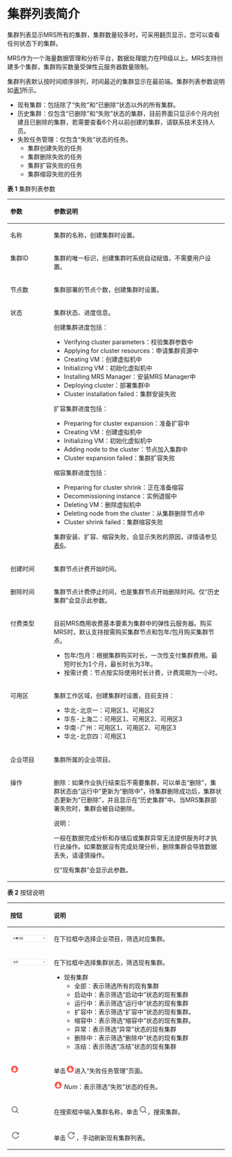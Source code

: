 # 集群列表简介<a name="ZH-CN_TOPIC_0012808230"></a>

集群列表显示MRS所有的集群，集群数量较多时，可采用翻页显示，您可以查看任何状态下的集群。

MRS作为一个海量数据管理和分析平台，数据处理能力在PB级以上。MRS支持创建多个集群，集群购买数量受弹性云服务器数量限制。

集群列表默认按时间顺序排列，时间最近的集群显示在最前端。集群列表参数说明如[表1](#table3950169215120)所示。

-   现有集群：包括除了“失败”和“已删除”状态以外的所有集群。
-   历史集群：仅包含“已删除”和“失败”状态的集群，目前界面只显示6个月内创建且已删除的集群，若需要查看6个月以前创建的集群，请联系技术支持人员。
-   失败任务管理：仅包含“失败”状态的任务。
    -   集群创建失败的任务
    -   集群删除失败的任务
    -   集群扩容失败的任务
    -   集群缩容失败的任务


**表 1**  集群列表参数

<a name="table3950169215120"></a>
<table><thead align="left"><tr id="row2555468715120"><th class="cellrowborder" valign="top" width="20%" id="mcps1.2.3.1.1"><p id="p4021197415120"><a name="p4021197415120"></a><a name="p4021197415120"></a>参数</p>
</th>
<th class="cellrowborder" valign="top" width="80%" id="mcps1.2.3.1.2"><p id="p3594448915120"><a name="p3594448915120"></a><a name="p3594448915120"></a>参数说明</p>
</th>
</tr>
</thead>
<tbody><tr id="row5506494715120"><td class="cellrowborder" valign="top" width="20%" headers="mcps1.2.3.1.1 "><p id="p3107569315120"><a name="p3107569315120"></a><a name="p3107569315120"></a>名称</p>
</td>
<td class="cellrowborder" valign="top" width="80%" headers="mcps1.2.3.1.2 "><p id="p3410318715120"><a name="p3410318715120"></a><a name="p3410318715120"></a>集群的名称，创建集群时设置。</p>
</td>
</tr>
<tr id="row3849323515120"><td class="cellrowborder" valign="top" width="20%" headers="mcps1.2.3.1.1 "><p id="p3094432715120"><a name="p3094432715120"></a><a name="p3094432715120"></a>集群ID</p>
</td>
<td class="cellrowborder" valign="top" width="80%" headers="mcps1.2.3.1.2 "><p id="p2346258815120"><a name="p2346258815120"></a><a name="p2346258815120"></a>集群的唯一标识，创建集群时系统自动赋值，不需要用户设置。</p>
</td>
</tr>
<tr id="row983670615120"><td class="cellrowborder" valign="top" width="20%" headers="mcps1.2.3.1.1 "><p id="p5857575515120"><a name="p5857575515120"></a><a name="p5857575515120"></a>节点数</p>
</td>
<td class="cellrowborder" valign="top" width="80%" headers="mcps1.2.3.1.2 "><p id="p4701572015120"><a name="p4701572015120"></a><a name="p4701572015120"></a>集群部署的节点个数，创建集群时设置。</p>
</td>
</tr>
<tr id="row2048830215120"><td class="cellrowborder" valign="top" width="20%" headers="mcps1.2.3.1.1 "><p id="p4893976515120"><a name="p4893976515120"></a><a name="p4893976515120"></a>状态</p>
</td>
<td class="cellrowborder" valign="top" width="80%" headers="mcps1.2.3.1.2 "><p id="p469802015120"><a name="p469802015120"></a><a name="p469802015120"></a>集群状态、进度信息。</p>
<div class="p" id="p3494043718858"><a name="p3494043718858"></a><a name="p3494043718858"></a>创建集群进度包括：<a name="ul4602847918858"></a><a name="ul4602847918858"></a><ul id="ul4602847918858"><li>Verifying cluster parameters：校验集群参数中</li><li>Applying for cluster resources：申请集群资源中</li><li>Creating VM：创建虚拟机中</li><li>Initializing VM：初始化虚拟机中</li><li>Installing MRS Manager：安装MRS Manager中</li><li>Deploying cluster：部署集群中</li><li>Cluster installation failed：集群安装失败</li></ul>
</div>
<div class="p" id="p650749518858"><a name="p650749518858"></a><a name="p650749518858"></a>扩容集群进度包括：<a name="ul5856745718858"></a><a name="ul5856745718858"></a><ul id="ul5856745718858"><li>Preparing for cluster expansion：准备扩容中</li><li>Creating VM：创建虚拟机中</li><li>Initializing VM：初始化虚拟机中</li><li>Adding node to the cluster：节点加入集群中</li><li>Cluster expansion failed：集群扩容失败</li></ul>
</div>
<div class="p" id="p5723347418858"><a name="p5723347418858"></a><a name="p5723347418858"></a>缩容集群进度包括：<a name="ul4533922218858"></a><a name="ul4533922218858"></a><ul id="ul4533922218858"><li>Preparing for cluster shrink：正在准备缩容</li><li>Decommissioning instance：实例退服中</li><li>Deleting VM：删除虚拟机中</li><li>Deleting node from the cluster：从集群删除节点中</li><li>Cluster shrink failed：集群缩容失败</li></ul>
</div>
<p id="p1990328518858"><a name="p1990328518858"></a><a name="p1990328518858"></a>集群安装、扩容、缩容失败，会显示失败的原因，详情请参见<a href="创建集群.md#zh-cn_topic_0095234509_table926973411045">表6</a>。</p>
</td>
</tr>
<tr id="row4228218715120"><td class="cellrowborder" valign="top" width="20%" headers="mcps1.2.3.1.1 "><p id="p230509815120"><a name="p230509815120"></a><a name="p230509815120"></a>创建时间</p>
</td>
<td class="cellrowborder" valign="top" width="80%" headers="mcps1.2.3.1.2 "><p id="p53886124152634"><a name="p53886124152634"></a><a name="p53886124152634"></a>集群节点计费开始时间。</p>
</td>
</tr>
<tr id="row45042230134052"><td class="cellrowborder" valign="top" width="20%" headers="mcps1.2.3.1.1 "><p id="p24542038134052"><a name="p24542038134052"></a><a name="p24542038134052"></a>删除时间</p>
</td>
<td class="cellrowborder" valign="top" width="80%" headers="mcps1.2.3.1.2 "><p id="p41748079134052"><a name="p41748079134052"></a><a name="p41748079134052"></a>集群节点计费停止时间，也是集群节点开始删除时间。仅<span class="parmname" id="parmname2519531813419"><a name="parmname2519531813419"></a><a name="parmname2519531813419"></a>“历史集群”</span>会显示此参数。</p>
</td>
</tr>
<tr id="row269509415120"><td class="cellrowborder" valign="top" width="20%" headers="mcps1.2.3.1.1 "><p id="p1697602315120"><a name="p1697602315120"></a><a name="p1697602315120"></a>付费类型</p>
</td>
<td class="cellrowborder" valign="top" width="80%" headers="mcps1.2.3.1.2 "><p id="p39741603112121"><a name="p39741603112121"></a><a name="p39741603112121"></a>目前MRS商用收费基本要素为集群中的弹性云服务器。购买MRS时，默认支持按需购买集群节点和包年/包月购买集群节点。</p>
<a name="ul59446572171829"></a><a name="ul59446572171829"></a><ul id="ul59446572171829"><li>包年/包月：根据集群购买时长，一次性支付集群费用。最短时长为1个月，最长时长为3年。</li><li>按需计费：节点按实际使用时长计费，计费周期为一小时。</li></ul>
</td>
</tr>
<tr id="row2749009915120"><td class="cellrowborder" valign="top" width="20%" headers="mcps1.2.3.1.1 "><p id="p1210558515120"><a name="p1210558515120"></a><a name="p1210558515120"></a>可用区</p>
</td>
<td class="cellrowborder" valign="top" width="80%" headers="mcps1.2.3.1.2 "><p id="p6895489112028"><a name="p6895489112028"></a><a name="p6895489112028"></a>集群工作区域，创建集群时设置，目前支持：</p>
<a name="ul754007717310"></a><a name="ul754007717310"></a><ul id="ul754007717310"><li><span id="text588116407214"><a name="text588116407214"></a><a name="text588116407214"></a>华北-北京一</span>：可用区1、可用区2</li><li><span id="text156251500214"><a name="text156251500214"></a><a name="text156251500214"></a>华东-上海二</span>：可用区1、可用区2、可用区3</li><li><span id="text116361843162414"><a name="text116361843162414"></a><a name="text116361843162414"></a>华南-广州</span>：可用区1、可用区2、可用区3</li><li>华北-北京四：可用区1</li></ul>
</td>
</tr>
<tr id="row19380781335"><td class="cellrowborder" valign="top" width="20%" headers="mcps1.2.3.1.1 "><p id="p8265171911333"><a name="p8265171911333"></a><a name="p8265171911333"></a>企业项目</p>
</td>
<td class="cellrowborder" valign="top" width="80%" headers="mcps1.2.3.1.2 "><p id="p92651019103318"><a name="p92651019103318"></a><a name="p92651019103318"></a>集群所属的企业项目。</p>
</td>
</tr>
<tr id="row1662880815250"><td class="cellrowborder" valign="top" width="20%" headers="mcps1.2.3.1.1 "><p id="p475621615250"><a name="p475621615250"></a><a name="p475621615250"></a>操作</p>
</td>
<td class="cellrowborder" valign="top" width="80%" headers="mcps1.2.3.1.2 "><p id="p25411013112250"><a name="p25411013112250"></a><a name="p25411013112250"></a>删除：如果作业执行结束后不需要集群，可以单击“删除”，集群状态由<span class="parmvalue" id="parmvalue36191809112323"><a name="parmvalue36191809112323"></a><a name="parmvalue36191809112323"></a>“运行中”</span>更新为<span class="parmvalue" id="parmvalue10045871112323"><a name="parmvalue10045871112323"></a><a name="parmvalue10045871112323"></a>“删除中”</span>，待集群删除成功后，集群状态更新为<span class="parmvalue" id="parmvalue8409189112323"><a name="parmvalue8409189112323"></a><a name="parmvalue8409189112323"></a>“已删除”</span>，并且显示在<span class="parmname" id="parmname10055708112323"><a name="parmname10055708112323"></a><a name="parmname10055708112323"></a>“历史集群”</span>中。当MRS集群部署失败时，集群会被自动删除。</p>
<div class="note" id="note2493441411249"><a name="note2493441411249"></a><a name="note2493441411249"></a><span class="notetitle"> 说明： </span><div class="notebody"><p id="p2308313511249"><a name="p2308313511249"></a><a name="p2308313511249"></a>一般在数据完成分析和存储后或集群异常无法提供服务时才执行此操作。如果数据没有完成处理分析，删除集群会导致数据丢失，请谨慎操作。</p>
</div></div>
<p id="p54040089151710"><a name="p54040089151710"></a><a name="p54040089151710"></a>仅<span class="parmname" id="parmname929273116857"><a name="parmname929273116857"></a><a name="parmname929273116857"></a>“现有集群”</span>会显示此参数。</p>
</td>
</tr>
</tbody>
</table>

**表 2**  按钮说明

<a name="table14995478145753"></a>
<table><thead align="left"><tr id="row34648328145753"><th class="cellrowborder" valign="top" width="20%" id="mcps1.2.3.1.1"><p id="p25698260145753"><a name="p25698260145753"></a><a name="p25698260145753"></a>按钮</p>
</th>
<th class="cellrowborder" valign="top" width="80%" id="mcps1.2.3.1.2"><p id="p1184341145753"><a name="p1184341145753"></a><a name="p1184341145753"></a>说明</p>
</th>
</tr>
</thead>
<tbody><tr id="row16596172717359"><td class="cellrowborder" valign="top" width="20%" headers="mcps1.2.3.1.1 "><p id="p19596827193516"><a name="p19596827193516"></a><a name="p19596827193516"></a><a name="image7954122484117"></a><a name="image7954122484117"></a><span><img id="image7954122484117" src="figures/icon_mrs_allproject.png" width="97.09" height="18.608961"></span></p>
</td>
<td class="cellrowborder" valign="top" width="80%" headers="mcps1.2.3.1.2 "><p id="p1597152763511"><a name="p1597152763511"></a><a name="p1597152763511"></a>在下拉框中选择企业项目，筛选对应集群。</p>
</td>
</tr>
<tr id="row10659077145753"><td class="cellrowborder" valign="top" width="20%" headers="mcps1.2.3.1.1 "><p id="p99188815013"><a name="p99188815013"></a><a name="p99188815013"></a><a name="image194421632184215"></a><a name="image194421632184215"></a><span><img id="image194421632184215" src="figures/icon_mrs_allstatus.png" width="97.09" height="17.799789"></span></p>
</td>
<td class="cellrowborder" valign="top" width="80%" headers="mcps1.2.3.1.2 "><p id="p5199799815013"><a name="p5199799815013"></a><a name="p5199799815013"></a>在下拉框中选择集群状态，筛选现有集群。</p>
<a name="ul6532879915013"></a><a name="ul6532879915013"></a><ul id="ul6532879915013"><li>现有集群<a name="ul52458517113619"></a><a name="ul52458517113619"></a><ul id="ul52458517113619"><li>全部：表示筛选所有的现有集群</li><li>启动中：表示筛选<span class="parmvalue" id="parmvalue12048079113619"><a name="parmvalue12048079113619"></a><a name="parmvalue12048079113619"></a>“启动中”</span>状态的现有集群</li><li>运行中：表示筛选<span class="parmvalue" id="parmvalue58897785113619"><a name="parmvalue58897785113619"></a><a name="parmvalue58897785113619"></a>“运行中”</span>状态的现有集群</li><li>扩容中：表示筛选<span class="parmvalue" id="parmvalue22357927142244"><a name="parmvalue22357927142244"></a><a name="parmvalue22357927142244"></a>“扩容中”</span>状态的现有集群。</li><li>缩容中：表示筛选<span class="parmvalue" id="parmvalue36717352114533"><a name="parmvalue36717352114533"></a><a name="parmvalue36717352114533"></a>“缩容中”</span>状态的现有集群。</li><li>异常：表示筛选<span class="parmvalue" id="parmvalue5538644113619"><a name="parmvalue5538644113619"></a><a name="parmvalue5538644113619"></a>“异常”</span>状态的现有集群</li><li>删除中：表示筛选<span class="parmvalue" id="parmvalue46473857113351"><a name="parmvalue46473857113351"></a><a name="parmvalue46473857113351"></a>“删除中”</span>状态的现有集群</li><li>冻结：表示筛选<span class="parmvalue" id="parmvalue58151112153822"><a name="parmvalue58151112153822"></a><a name="parmvalue58151112153822"></a>“冻结”</span>状态的现有集群</li></ul>
</li></ul>
</td>
</tr>
<tr id="row25371097142017"><td class="cellrowborder" valign="top" width="20%" headers="mcps1.2.3.1.1 "><p id="p27013281142017"><a name="p27013281142017"></a><a name="p27013281142017"></a><a name="image9832122713"></a><a name="image9832122713"></a><span><img id="image9832122713" src="figures/icon_mrs_failedtask.jpg"></span></p>
</td>
<td class="cellrowborder" valign="top" width="80%" headers="mcps1.2.3.1.2 "><p id="p40592148142017"><a name="p40592148142017"></a><a name="p40592148142017"></a>单击<a name="image1364510328111"></a><a name="image1364510328111"></a><span><img id="image1364510328111" src="figures/icon_mrs_failedtask.jpg"></span>进入<span class="wintitle" id="wintitle56411678142333"><a name="wintitle56411678142333"></a><a name="wintitle56411678142333"></a>“失败任务管理”</span>页面。</p>
<p id="p36275888142321"><a name="p36275888142321"></a><a name="p36275888142321"></a><a name="image37231701323"></a><a name="image37231701323"></a><span><img id="image37231701323" src="figures/icon_mrs_failedtask.jpg"></span>&nbsp;<em id="i27599701142420"><a name="i27599701142420"></a><a name="i27599701142420"></a>Num</em>：表示筛选<span class="parmvalue" id="parmvalue26570134142511"><a name="parmvalue26570134142511"></a><a name="parmvalue26570134142511"></a>“失败”</span>状态的任务。</p>
</td>
</tr>
<tr id="row60954660145753"><td class="cellrowborder" valign="top" width="20%" headers="mcps1.2.3.1.1 "><p id="p1171986415013"><a name="p1171986415013"></a><a name="p1171986415013"></a><a name="image1626415282033"></a><a name="image1626415282033"></a><span><img id="image1626415282033" src="figures/icon_mrs_search_L.png"></span></p>
</td>
<td class="cellrowborder" valign="top" width="80%" headers="mcps1.2.3.1.2 "><p id="p2095556215013"><a name="p2095556215013"></a><a name="p2095556215013"></a>在搜索框中输入集群名称，单击<a name="image158020345412"></a><a name="image158020345412"></a><span><img id="image158020345412" src="figures/icon_mrs_search_L.png"></span>，搜索集群。</p>
</td>
</tr>
<tr id="row62041377145753"><td class="cellrowborder" valign="top" width="20%" headers="mcps1.2.3.1.1 "><p id="p5049056515013"><a name="p5049056515013"></a><a name="p5049056515013"></a><a name="image17898821263"></a><a name="image17898821263"></a><span><img id="image17898821263" src="figures/icon_mrs_fresh_R.png"></span></p>
</td>
<td class="cellrowborder" valign="top" width="80%" headers="mcps1.2.3.1.2 "><p id="p44519286113226"><a name="p44519286113226"></a><a name="p44519286113226"></a>单击<a name="image862013500618"></a><a name="image862013500618"></a><span><img id="image862013500618" src="figures/icon_mrs_fresh_R.png"></span>，手动刷新现有集群列表。</p>
</td>
</tr>
</tbody>
</table>

